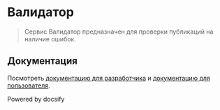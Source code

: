 <script>
  window.$docsify = {
    loadSidebar: true
  }
</script>
# Валидатор

> Сервис Валидатор предназначен для проверки публикаций на наличие ошибок.

## Документация

Посмотреть [документацию для разработчика](validator/docs-for-dev.md) и [документацию для пользователя](validator/docs-for-user.md).

Powered by docsify

